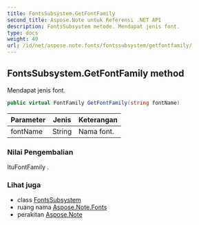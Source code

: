 ```yaml
---
title: FontsSubsystem.GetFontFamily
second_title: Aspose.Note untuk Referensi .NET API
description: FontsSubsystem metode. Mendapat jenis font.
type: docs
weight: 40
url: /id/net/aspose.note.fonts/fontssubsystem/getfontfamily/
---
```

## FontsSubsystem.GetFontFamily method

Mendapat jenis font.

```csharp
public virtual FontFamily GetFontFamily(string fontName)
```

| Parameter | Jenis | Keterangan |
| --- | --- | --- |
| fontName | String | Nama font. |

### Nilai Pengembalian

ItuFontFamily .

### Lihat juga

* class [FontsSubsystem](../)
* ruang nama [Aspose.Note.Fonts](../../fontssubsystem/)
* perakitan [Aspose.Note](../../../)


